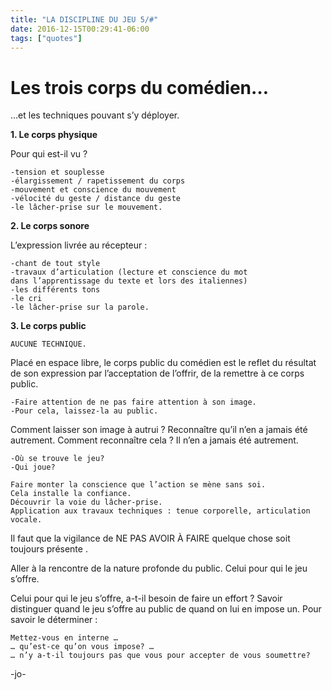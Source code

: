 ```yaml
---
title: "LA DISCIPLINE DU JEU 5/#"
date: 2016-12-15T00:29:41-06:00
tags: ["quotes"]
---
```



# Les trois corps du comédien…

…et les techniques pouvant s’y déployer.

**1. Le corps physique**

Pour qui est-il vu ?

    -tension et souplesse
    -élargissement / rapetissement du corps
    -mouvement et conscience du mouvement
    -vélocité du geste / distance du geste
    -le lâcher-prise sur le mouvement.

**2. Le corps sonore**

L’expression livrée au récepteur :

    -chant de tout style
    -travaux d’articulation (lecture et conscience du mot
    dans l’apprentissage du texte et lors des italiennes)
    -les différents tons
    -le cri
    -le lâcher-prise sur la parole.

**3. Le corps public**

    AUCUNE TECHNIQUE.

Placé en espace libre, le corps public du comédien est le reflet du résultat de son expression par l’acceptation de l’offrir, de la remettre à ce corps public.

    -Faire attention de ne pas faire attention à son image.
    -Pour cela, laissez-la au public.

Comment laisser son image à autrui ?
Reconnaître qu’il n’en a jamais été autrement.
Comment reconnaître cela ?
Il n’en a jamais été autrement.

    -Où se trouve le jeu?
    -Qui joue?

    Faire monter la conscience que l’action se mène sans soi.
    Cela installe la confiance.
    Découvrir la voie du lâcher-prise.
    Application aux travaux techniques : tenue corporelle, articulation vocale.

Il faut que la vigilance de NE PAS AVOIR À FAIRE quelque chose soit toujours présente .

Aller à la rencontre de la nature profonde du public. Celui pour qui le jeu s’offre.

Celui pour qui le jeu s’offre, a-t-il besoin de faire un effort ?
Savoir distinguer quand le jeu s’offre au public de quand on lui en impose un. Pour savoir le déterminer :

    Mettez-vous en interne …
    … qu’est-ce qu’on vous impose? …
    … n’y a-t-il toujours pas que vous pour accepter de vous soumettre?



-jo-
